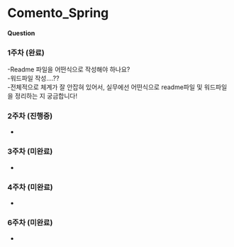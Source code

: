 # Comento_Spring

  
#### Question  
### 1주차 (완료)  
-Readme 파일을 어떤식으로 작성해야 하나요?    
-워드파일 작성....??  
-전체적으로 체계가 잘 안잡혀 있어서, 실무에선 어떤식으로 readme파일 및 워드파일을 정리하는 지 궁금합니다!   
  
### 2주차 (진행중)  
-  
  
  
### 3주차 (미완료)  
-  
  
  
### 4주차 (미완료)  
-  
   
    
### 6주차 (미완료)  
-  
